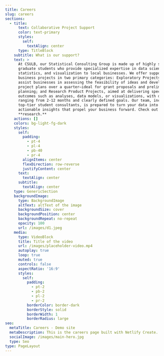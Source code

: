```yaml
---
title: Careers
slug: careers
sections:
  - title:
      text: Collaborative Project Support
      color: text-primary
      styles:
        self:
          textAlign: center
      type: TitleBlock
    subtitle: What is our support?
    text: >
      At CSULB, our Statistical Consulting Group is made up of highly skilled
      graduate students who provide specialized expertise in data science,
      statistics, and visualization to local businesses. We offer support for
      business projects in two primary categories: Exploratory Projects, which
      assist businesses in assessing the feasibility of ideas and developing
      project plans over a quarter—ideal for grant proposals and preliminary
      planning; and Research Product Projects, aimed at delivering specific
      outcomes such as analyses, data models, or visualizations, with durations
      ranging from 2-12 months and clearly defined goals. Our team, including
      top-tier student consultants, is prepared to turn your data into
      actionable insights that propel your business forward. Check out our
      **research.**
    actions: []
    colors: bg-light-fg-dark
    styles:
      self:
        padding:
          - pt-4
          - pl-4
          - pb-40
          - pr-4
        alignItems: center
        flexDirection: row-reverse
        justifyContent: center
      text:
        textAlign: center
      subtitle:
        textAlign: center
    type: GenericSection
    backgroundImage:
      type: BackgroundImage
      altText: altText of the image
      backgroundSize: cover
      backgroundPosition: center
      backgroundRepeat: no-repeat
      opacity: 100
      url: /images/d1.jpeg
    media:
      type: VideoBlock
      title: Title of the video
      url: /images/placeholder-video.mp4
      autoplay: true
      loop: true
      muted: true
      controls: false
      aspectRatio: '16:9'
      styles:
        self:
          padding:
            - pt-2
            - pb-2
            - pl-2
            - pr-2
          borderColor: border-dark
          borderStyle: solid
          borderWidth: 1
          borderRadius: large
seo:
  metaTitle: Careers - Demo site
  metaDescription: This is the careers page built with Netlify Create.
  socialImage: /images/main-hero.jpg
  type: Seo
type: PageLayout
---
```

